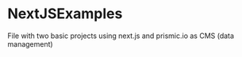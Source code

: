 # NextJSExamples
File with two basic projects using next.js and prismic.io as CMS (data management)
